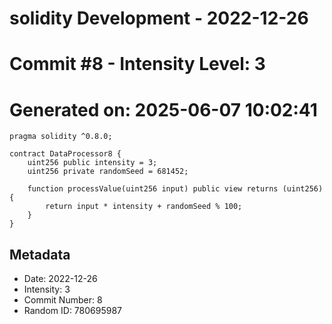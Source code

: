 ﻿# solidity Development - 2022-12-26
# Commit #8 - Intensity Level: 3
# Generated on: 2025-06-07 10:02:41
```solidity
pragma solidity ^0.8.0;

contract DataProcessor8 {
    uint256 public intensity = 3;
    uint256 private randomSeed = 681452;

    function processValue(uint256 input) public view returns (uint256) {
        return input * intensity + randomSeed % 100;
    }
}
```
## Metadata
- Date: 2022-12-26
- Intensity: 3
- Commit Number: 8
- Random ID: 780695987
